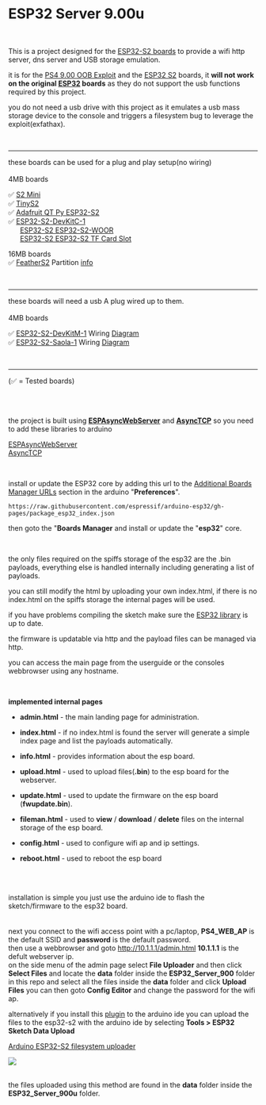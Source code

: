 # ESP32 Server 9.00u

<br>

This is a project designed for the <a href=https://www.espressif.com/en/products/socs/esp32-s2>ESP32-S2 boards</a> to provide a wifi http server, dns server and USB storage emulation.

it is for the <a href=https://github.com/ChendoChap/pOOBs4>PS4 9.00 OOB Exploit</a> and the <a href=https://www.espressif.com/en/products/socs/esp32-s2>ESP32 S2</a> boards, it <b>will not work on the original <a href=https://www.espressif.com/en/products/modules/esp32>ESP32</a> boards</b> as they do not support the usb functions required by this project.

you do not need a usb drive with this project as it emulates a usb mass storage device to the console and triggers a filesystem bug to leverage the exploit(exfathax).

<br>

<hr>these boards can be used for a plug and play setup(no wiring)<br>
<br>
4MB boards<br>

✅ <a href=https://www.wemos.cc/en/latest/s2/s2_mini.html>S2 Mini</a><br>
✅ <a href=https://unexpectedmaker.com/tinys2>TinyS2</a><br>
✅ <a href="https://www.adafruit.com/product/5325">Adafruit QT Py ESP32-S2</a><br>
✅ <a href=https://docs.espressif.com/projects/esp-idf/en/latest/esp32s2/hw-reference/esp32s2/user-guide-s2-devkitc-1.html>ESP32-S2-DevKitC-1</a><br>
&nbsp; &nbsp; &nbsp; <a href="http://www.lilygo.cn/prod_view.aspx?TypeId=50063&Id=1320&FId=t3:50063:3">ESP32-S2 ESP32-S2-WOOR</a><br>
&nbsp; &nbsp; &nbsp; <a href="http://www.lilygo.cn/prod_view.aspx?TypeId=50063&Id=1300&FId=t3:50063:3">ESP32-S2 ESP32-S2 TF Card Slot</a><br>

16MB boards<br>
✅ <a href=https://feathers2.io/>FeatherS2</a> Partition <a href=https://github.com/stooged/ESP32-Server-900u/tree/main/esplib_mod>info</a><br>

<br>

<hr>these boards will need a usb A plug wired up to them.<br>
<br>
4MB boards<br>

✅ <a href=https://docs.espressif.com/projects/esp-idf/en/latest/esp32s2/hw-reference/esp32s2/user-guide-devkitm-1-v1.html>ESP32-S2-DevKitM-1</a> Wiring <a href=https://github.com/stooged/ESP32-Server-900u/blob/main/Images/esp32-s2-devkitm-1.jpg>Diagram</a><br>
✅ <a href=https://docs.espressif.com/projects/esp-idf/en/latest/esp32s2/hw-reference/esp32s2/user-guide-saola-1-v1.2.html>ESP32-S2-Saola-1</a> Wiring <a href=https://github.com/stooged/ESP32-Server-900u/blob/main/Images/esp32-s2-saola-1.jpg>Diagram</a><br>

<br><hr>

(✅ = Tested boards)

<br><br>

the project is built using <b><a href=https://github.com/me-no-dev/ESPAsyncWebServer>ESPAsyncWebServer</a></b> and <b><a href=https://github.com/me-no-dev/AsyncTCP>AsyncTCP</a></b> so you need to add these libraries to arduino

<a href=https://github.com/me-no-dev/ESPAsyncWebServer>ESPAsyncWebServer</a><br>
<a href=https://github.com/me-no-dev/AsyncTCP>AsyncTCP</a><br>

<br>

install or update the ESP32 core by adding this url to the <a href=https://docs.arduino.cc/learn/starting-guide/cores>Additional Boards Manager URLs</a> section in the arduino "<b>Preferences</b>".

` https://raw.githubusercontent.com/espressif/arduino-esp32/gh-pages/package_esp32_index.json `

then goto the "<b>Boards Manager</b> and install or update the "<b>esp32</b>" core.

<br>

the only files required on the spiffs storage of the esp32 are the .bin payloads, everything else is handled internally including generating a list of payloads.

you can still modify the html by uploading your own index.html, if there is no index.html on the spiffs storage the internal pages will be used.

if you have problems compiling the sketch make sure the <a href=https://github.com/espressif/arduino-esp32>ESP32 library</a> is up to date.

the firmware is updatable via http and the payload files can be managed via http.

you can access the main page from the userguide or the consoles webbrowser using any hostname.

<br>


<b>implemented internal pages</b>

* <b>admin.html</b> - the main landing page for administration.

* <b>index.html</b> - if no index.html is found the server will generate a simple index page and list the payloads automatically.

* <b>info.html</b> - provides information about the esp board.

* <b>upload.html</b> - used to upload files(<b>.bin</b>) to the esp board for the webserver.

* <b>update.html</b> - used to update the firmware on the esp board (<b>fwupdate.bin</b>).

* <b>fileman.html</b> - used to <b>view</b> / <b>download</b> / <b>delete</b> files on the internal storage of the esp board.

* <b>config.html</b> - used to configure wifi ap and ip settings.

* <b>reboot.html</b> - used to reboot the esp board


<br><br>


installation is simple you just use the arduino ide to flash the sketch/firmware to the esp32 board.<br>
<br>
<br>
next you connect to the wifi access point with a pc/laptop, <b>PS4_WEB_AP</b> is the default SSID and <b>password</b> is the default password.<br>
then use a webbrowser and goto http://10.1.1.1/admin.html <b>10.1.1.1</b> is the defult webserver ip.<br>
on the side menu of the admin page select <b>File Uploader</b> and then click <b>Select Files</b> and locate the <b>data</b> folder inside the <b>ESP32_Server_900</b> folder in this repo and select all the files inside the <b>data</b> folder and click <b>Upload Files</b>
you can then goto <b>Config Editor</b> and change the password for the wifi ap.


alternatively if you install this <a href=https://github.com/etherfi/arduino-esp32fs-plugin-esp32s2>plugin</a> to the arduino ide you can upload the files to the esp32-s2 with the arduino ide by selecting <b>Tools > ESP32 Sketch Data Upload</b>

<a href=https://github.com/etherfi/arduino-esp32fs-plugin-esp32s2>Arduino ESP32-S2 filesystem uploader</a>

<img src=https://github.com/stooged/ESP32-Server-900u/blob/main/Images/dataup.jpg><br><br>

the files uploaded using this method are found in the <b>data</b> folder inside the <b>ESP32_Server_900u</b> folder.
